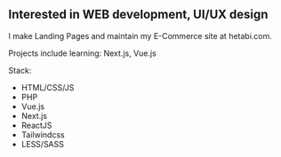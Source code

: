 ## Interested in WEB development, UI/UX design


I make Landing Pages and maintain my E-Commerce site at hetabi.com.

Projects include learning: Next.js, Vue.js

Stack:
* HTML/CSS/JS
* PHP
* Vue.js
* Next.js
* ReactJS
* Tailwindcss
* LESS/SASS



